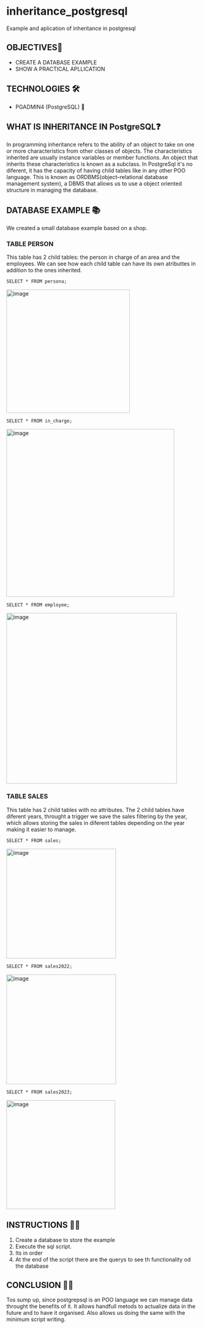 # inheritance_postgresql
Example and aplication of inheritance in postgresql

## OBJECTIVES🎯

- CREATE A DATABASE EXAMPLE
- SHOW A PRACTICAL APLLICATION

## TECHNOLOGIES 🛠

- PGADMIN4 (PostgreSQL) 🐘

## WHAT IS INHERITANCE IN  PostgreSQL❓

In programming inheritance refers to the ability of an object to take on one or more characteristics from other classes of objects. The characteristics inherited are usually instance variables or member functions. An object that inherits these characteristics is known as a subclass.
In PostgreSql it's no diferent, it has the capacity of having child tables like in any other POO language. This is known as ORDBMS(object–relational database management system), a DBMS that allows us to use a object oriented structure in managing the database.

## DATABASE EXAMPLE 📚

We created a small database example based on a shop.

### TABLE PERSON

This table has 2 child tables: the person in charge of an area and the employees. We can see how each child table can have its own atributtes in addition to the ones inherited.
~~~
SELECT * FROM persona;
~~~

<img width="322" alt="image" src="https://github.com/moha-02/inheritance_postgresql/assets/119495982/2291b9e2-5580-4e2e-9cdf-a1521dca89f4">

~~~
SELECT * FROM in_charge; 
~~~

<img width="438" alt="image" src="https://github.com/moha-02/inheritance_postgresql/assets/119495982/77204c75-3f81-401f-ae75-9b0e744e11e1">

~~~
SELECT * FROM employee;
~~~

<img width="445" alt="image" src="https://github.com/moha-02/inheritance_postgresql/assets/119495982/02096986-a694-4d6d-b792-c0d3f6186275">

### TABLE SALES

This table has 2 child tables with no attributes. The 2 child tables have diferent years, throught a trigger we save the sales filtering by the year, which allows storing the sales in diferent tables depending on the year making it easier to manage.

~~~
SELECT * FROM sales;
~~~

<img width="286" alt="image" src="https://github.com/moha-02/inheritance_postgresql/assets/119495982/56427222-6e13-409e-81a8-647e1d09cf73">

~~~
SELECT * FROM sales2022; 
~~~
<img width="286" alt="image" src="https://github.com/moha-02/inheritance_postgresql/assets/119495982/1a2d1764-097b-47a6-a848-581bf0324f99">

~~~
SELECT * FROM sales2023;
~~~
<img width="284" alt="image" src="https://github.com/moha-02/inheritance_postgresql/assets/119495982/733f92c0-e975-4935-a366-ff05551f73f3">

## INSTRUCTIONS 👷‍♂️

1. Create a database to store the example
2. Execute the sql script.
3. Its in order 
4. At the end of the script there are the querys to see th functionality od the database

## CONCLUSION 👨‍💻

Tos sump up, since postgrepsql is an POO language we can manage data throught the benefits of it. It allows handfull metods to actualize data in the future and to have it organised. Also allows us doing the same with the minimum script writing.


